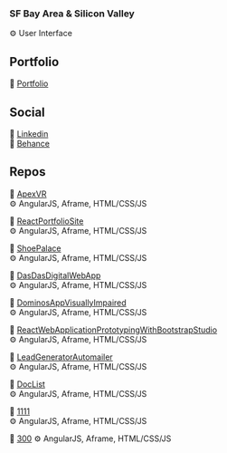 ### SF Bay Area & Silicon Valley
:gear: User Interface

## Portfolio
:pencil: [Portfolio](https://www.jaeminkim.com)

## Social
:pencil: [Linkedin](https://www.linkedin.com/in/jaeminkim-com/) </br>
:handshake: [Behance](https://www.behance.net/jaeminkim2)

## Repos
:pencil: [ApexVR](https://github.com/jaeminkim-com/apex-vr)</br>
:gear: AngularJS, Aframe, HTML/CSS/JS

:pencil: [ReactPortfolioSite](https://github.com/jaeminkim-com/react-portfolio-site)</br>
:gear: AngularJS, Aframe, HTML/CSS/JS

:pencil: [ShoePalace](https://github.com/jaeminkim-com/shoepalace)</br>
:gear: AngularJS, Aframe, HTML/CSS/JS

:pencil: [DasDasDigitalWebApp](https://github.com/jaeminkim-com/dasdasdigital_web_app)</br>
:gear: AngularJS, Aframe, HTML/CSS/JS

:pencil: [DominosAppVisuallyImpaired](https://github.com/jaeminkim-com/dominos-app-visually-impaired)</br>
:gear: AngularJS, Aframe, HTML/CSS/JS

:pencil: [ReactWebApplicationPrototypingWithBootstrapStudio](https://github.com/jaeminkim-com/react-web-application-prototyping-with-bootstrap-studio)</br>
:gear: AngularJS, Aframe, HTML/CSS/JS

:pencil: [LeadGeneratorAutomailer](https://github.com/jaeminkim-com/lead-generator-automailer)</br>
:gear: AngularJS, Aframe, HTML/CSS/JS

:pencil: [DocList](https://github.com/jaeminkim-com/doc-list)</br>
:gear: AngularJS, Aframe, HTML/CSS/JS

:pencil: [1111](https://github.com/jaeminkim-com/11-11)</br>
:gear: AngularJS, Aframe, HTML/CSS/JS

:pencil: [300](https://github.com/jaeminkim-com/300)
:gear: AngularJS, Aframe, HTML/CSS/JS


<!--
**jaeminkim-com/jaeminkim-com** is a ✨ _special_ ✨ repository because its `README.md` (this file) appears on your GitHub profile.

Here are some ideas to get you started:

- 🔭 I’m currently working on ...
- 🌱 I’m currently learning ...
- 👯 I’m looking to collaborate on ...
- 🤔 I’m looking for help with ...
- 💬 Ask me about ...
- 📫 How to reach me: ...
- 😄 Pronouns: ...
- ⚡ Fun fact: ...
-->
